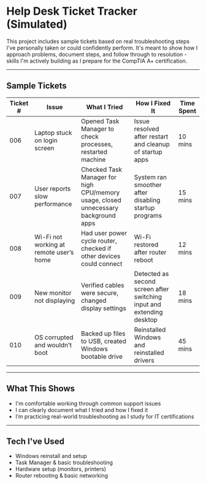 # Help Desk Ticket Tracker (Simulated)

This project includes sample tickets based on real troubleshooting steps I've personally taken or could confidently perform. 
It's meant to show how I approach problems, document steps, and follow through to resolution - skills I'm actively building as I prepare for the CompTIA A+ certification.

---

## Sample Tickets

| Ticket # | Issue | What I Tried | How I Fixed It | Time Spent |
|----------|-------|--------------|----------------|------------|
| 006 | Laptop stuck on login screen | Opened Task Manager to check processes, restarted machine | Issue resolved after restart and cleanup of startup apps | 10 mins |
| 007 | User reports slow performance | Checked Task Manager for high CPU/memory usage, closed unnecessary background apps | System ran smoother after disabling startup programs | 15 mins |
| 008 | Wi-Fi not working at remote user’s home | Had user power cycle router, checked if other devices could connect | Wi-Fi restored after router reboot | 12 mins |
| 009 | New monitor not displaying | Verified cables were secure, changed display settings | Detected as second screen after switching input and extending desktop | 18 mins |
| 010 | OS corrupted and wouldn’t boot | Backed up files to USB, created Windows bootable drive | Reinstalled Windows and reinstalled drivers | 45 mins |

---

## What This Shows

- I'm comfortable working through common support issues
- I can clearly document what I tried and how I fixed it
- I’m practicing real-world troubleshooting as I study for IT certifications

---

## Tech I've Used

- Windows reinstall and setup
- Task Manager & basic troubleshooting
- Hardware setup (monitors, printers)
- Router rebooting & basic networking

